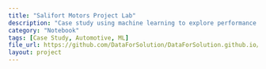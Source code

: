 ```yaml
---
title: "Salifort Motors Project Lab"
description: "Case study using machine learning to explore performance data at Salifort Motors."
category: "Notebook"
tags: [Case Study, Automotive, ML]
file_url: https://github.com/DataForSolution/DataForSolution.github.io/blob/main/projects/Salifort%20Motors%20project%20lab.ipynb
layout: project
---
```

